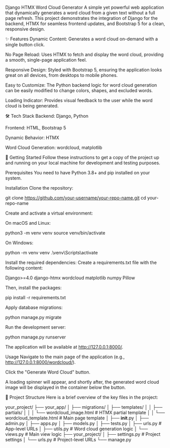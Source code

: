 Django HTMX Word Cloud Generator
A simple yet powerful web application that dynamically generates a word cloud from a given text without a full page refresh. This project demonstrates the integration of Django for the backend, HTMX for seamless frontend updates, and Bootstrap 5 for a clean, responsive design.

✨ Features
Dynamic Content: Generates a word cloud on-demand with a single button click.

No Page Reload: Uses HTMX to fetch and display the word cloud, providing a smooth, single-page application feel.

Responsive Design: Styled with Bootstrap 5, ensuring the application looks great on all devices, from desktops to mobile phones.

Easy to Customize: The Python backend logic for word cloud generation can be easily modified to change colors, shapes, and excluded words.

Loading Indicator: Provides visual feedback to the user while the word cloud is being generated.

🛠️ Tech Stack
Backend: Django, Python

Frontend: HTML, Bootstrap 5

Dynamic Behavior: HTMX

Word Cloud Generation: wordcloud, matplotlib

🚀 Getting Started
Follow these instructions to get a copy of the project up and running on your local machine for development and testing purposes.

Prerequisites
You need to have Python 3.8+ and pip installed on your system.

Installation
Clone the repository:

git clone https://github.com/your-username/your-repo-name.git
cd your-repo-name

Create and activate a virtual environment:

On macOS and Linux:

python3 -m venv venv
source venv/bin/activate

On Windows:

python -m venv venv
.\venv\Scripts\activate

Install the required dependencies:
Create a requirements.txt file with the following content:

Django>=4.0
django-htmx
wordcloud
matplotlib
numpy
Pillow

Then, install the packages:

pip install -r requirements.txt

Apply database migrations:

python manage.py migrate

Run the development server:

python manage.py runserver

The application will be available at http://127.0.0.1:8000/.

Usage
Navigate to the main page of the application (e.g., http://127.0.0.1:8000/wordcloud/).

Click the "Generate Word Cloud" button.

A loading spinner will appear, and shortly after, the generated word cloud image will be displayed in the container below the button.

📂 Project Structure
Here is a brief overview of the key files in the project:

your_project/
├── your_app/
│   ├── migrations/
│   ├── templates/
│   │   ├── partials/
│   │   │   └── wordcloud_image.html  # HTMX partial template
│   │   └── wordcloud_template.html   # Main page template
│   ├── __init__.py
│   ├── admin.py
│   ├── apps.py
│   ├── models.py
│   ├── tests.py
│   ├── urls.py                     # App-level URLs
│   ├── utils.py                    # Word cloud generation logic
│   └── views.py                    # Main view logic
├── your_project/
│   ├── settings.py                 # Project settings
│   └── urls.py                     # Project-level URLs
└── manage.py
